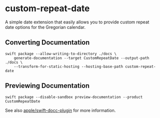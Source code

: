 # custom-repeat-date

A simple date extension that easily allows you to provide custom repeat date options for the Gregorian calendar.

## Converting Documentation

```shell
swift package --allow-writing-to-directory ./docs \
    generate-documentation --target CustomRepeatDate --output-path ./docs \
    --transform-for-static-hosting --hosting-base-path custom-repeat-date
```

## Previewing Documentation

```shell
swift package --disable-sandbox preview-documentation --product CustomRepeatDate
```

See also [apple/swift-docc-plugin](https://github.com/apple/swift-docc-plugin) for more information.
